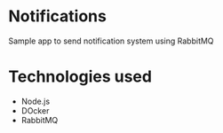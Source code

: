 # Notifications

Sample app to send notification system using RabbitMQ

# Technologies used
- Node.js
- DOcker
- RabbitMQ